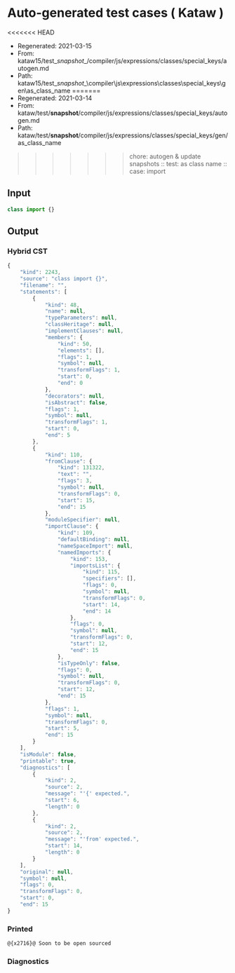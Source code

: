 # Auto-generated test cases ( Kataw )
<<<<<<< HEAD
- Regenerated: 2021-03-15
- From: kataw15/test\__snapshot__/compiler/js/expressions/classes/special_keys/autogen.md
- Path: kataw15/test\__snapshot__\compiler\js\expressions\classes\special_keys\gen\as_class_name
=======
- Regenerated: 2021-03-14
- From: kataw/test/__snapshot__/compiler/js/expressions/classes/special_keys/autogen.md
- Path: kataw/test/__snapshot__/compiler/js/expressions/classes/special_keys/gen/as_class_name
>>>>>>> chore: autogen & update snapshots
> :: test: as class name
> :: case: import
## Input

`````js
class import {}
`````

## Output

### Hybrid CST

```javascript
{
    "kind": 2243,
    "source": "class import {}",
    "filename": "",
    "statements": [
        {
            "kind": 48,
            "name": null,
            "typeParameters": null,
            "classHeritage": null,
            "implementClauses": null,
            "members": {
                "kind": 50,
                "elements": [],
                "flags": 1,
                "symbol": null,
                "transformFlags": 1,
                "start": 0,
                "end": 0
            },
            "decorators": null,
            "isAbstract": false,
            "flags": 1,
            "symbol": null,
            "transformFlags": 1,
            "start": 0,
            "end": 5
        },
        {
            "kind": 110,
            "fromClause": {
                "kind": 131322,
                "text": "",
                "flags": 3,
                "symbol": null,
                "transformFlags": 0,
                "start": 15,
                "end": 15
            },
            "moduleSpecifier": null,
            "importClause": {
                "kind": 109,
                "defaultBinding": null,
                "nameSpaceImport": null,
                "namedImports": {
                    "kind": 153,
                    "importsList": {
                        "kind": 115,
                        "specifiers": [],
                        "flags": 0,
                        "symbol": null,
                        "transformFlags": 0,
                        "start": 14,
                        "end": 14
                    },
                    "flags": 0,
                    "symbol": null,
                    "transformFlags": 0,
                    "start": 12,
                    "end": 15
                },
                "isTypeOnly": false,
                "flags": 0,
                "symbol": null,
                "transformFlags": 0,
                "start": 12,
                "end": 15
            },
            "flags": 1,
            "symbol": null,
            "transformFlags": 0,
            "start": 5,
            "end": 15
        }
    ],
    "isModule": false,
    "printable": true,
    "diagnostics": [
        {
            "kind": 2,
            "source": 2,
            "message": "'{' expected.",
            "start": 6,
            "length": 0
        },
        {
            "kind": 2,
            "source": 2,
            "message": "'from' expected.",
            "start": 14,
            "length": 0
        }
    ],
    "original": null,
    "symbol": null,
    "flags": 0,
    "transformFlags": 0,
    "start": 0,
    "end": 15
}
```

### Printed

```javascript
@{x2716}@ Soon to be open sourced
```

### Diagnostics

```javascript

```


